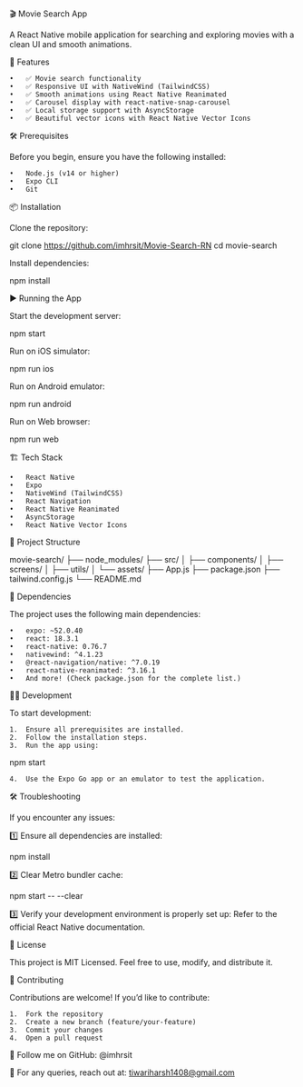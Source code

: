 🎬 Movie Search App

A React Native mobile application for searching and exploring movies with a clean UI and smooth animations.

🚀 Features

	•	✅ Movie search functionality
	•	✅ Responsive UI with NativeWind (TailwindCSS)
	•	✅ Smooth animations using React Native Reanimated
	•	✅ Carousel display with react-native-snap-carousel
	•	✅ Local storage support with AsyncStorage
	•	✅ Beautiful vector icons with React Native Vector Icons

🛠️ Prerequisites

Before you begin, ensure you have the following installed:

	•	Node.js (v14 or higher)
	•	Expo CLI
	•	Git

📦 Installation

Clone the repository:

git clone https://github.com/imhrsit/Movie-Search-RN
cd movie-search

Install dependencies:

npm install

▶️ Running the App

Start the development server:

npm start

Run on iOS simulator:

npm run ios

Run on Android emulator:

npm run android

Run on Web browser:

npm run web

🏗️ Tech Stack

	•	React Native
	•	Expo
	•	NativeWind (TailwindCSS)
	•	React Navigation
	•	React Native Reanimated
	•	AsyncStorage
	•	React Native Vector Icons

📁 Project Structure

movie-search/
├── node_modules/
├── src/
│   ├── components/
│   ├── screens/
│   ├── utils/
│   └── assets/
├── App.js
├── package.json
├── tailwind.config.js
└── README.md

📜 Dependencies

The project uses the following main dependencies:

	•	expo: ~52.0.40
	•	react: 18.3.1
	•	react-native: 0.76.7
	•	nativewind: ^4.1.23
	•	@react-navigation/native: ^7.0.19
	•	react-native-reanimated: ^3.16.1
	•	And more! (Check package.json for the complete list.)

👨‍💻 Development

To start development:

	1.	Ensure all prerequisites are installed.
	2.	Follow the installation steps.
	3.	Run the app using:

npm start


	4.	Use the Expo Go app or an emulator to test the application.

🛠️ Troubleshooting

If you encounter any issues:

1️⃣ Ensure all dependencies are installed:

npm install

2️⃣ Clear Metro bundler cache:

npm start -- --clear

3️⃣ Verify your development environment is properly set up:
Refer to the official React Native documentation.

📜 License

This project is MIT Licensed. Feel free to use, modify, and distribute it.

🤝 Contributing

Contributions are welcome! If you’d like to contribute:

	1.	Fork the repository
	2.	Create a new branch (feature/your-feature)
	3.	Commit your changes
	4.	Open a pull request

🔗 Follow me on GitHub: @imhrsit

📩 For any queries, reach out at: tiwariharsh1408@gmail.com
